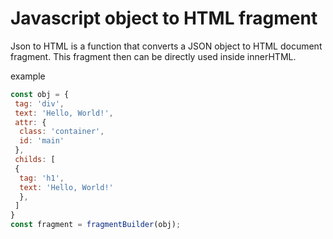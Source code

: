 # Javascript object to HTML fragment

Json to HTML is a function that converts a JSON object to HTML document fragment. This fragment then can be directly used inside innerHTML.

 example
 ```js
 const obj = {
  tag: 'div',
  text: 'Hello, World!',
  attr: {
   class: 'container',
   id: 'main'
  },
  childs: [
  {
   tag: 'h1',
   text: 'Hello, World!'
   },
  ]
 }
 const fragment = fragmentBuilder(obj);
 ```
